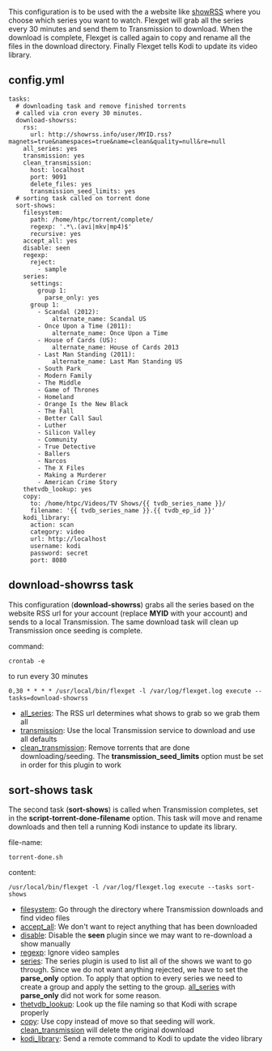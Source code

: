 This configuration is to be used with the a website like [showRSS](http://new.showrss.info/) where you choose which series you want to watch.  Flexget will grab all the series every 30 minutes and send them to Transmission to download.  When the download is complete, Flexget is called again to copy and rename all the files in the download directory.  Finally Flexget tells Kodi to update its video library. 


## config.yml
```
tasks:
  # downloading task and remove finished torrents
  # called via cron every 30 minutes. 
  download-showrss:
    rss:
      url: http://showrss.info/user/MYID.rss?magnets=true&namespaces=true&name=clean&quality=null&re=null
    all_series: yes
    transmission: yes
    clean_transmission:
      host: localhost
      port: 9091
      delete_files: yes
      transmission_seed_limits: yes
  # sorting task called on torrent done
  sort-shows:
    filesystem:
      path: /home/htpc/torrent/complete/
      regexp: '.*\.(avi|mkv|mp4)$'
      recursive: yes
    accept_all: yes
    disable: seen
    regexp:
      reject:
        - sample
    series:
      settings:
        group 1:
          parse_only: yes
      group 1: 
        - Scandal (2012):
            alternate_name: Scandal US
        - Once Upon a Time (2011):
            alternate_name: Once Upon a Time
        - House of Cards (US):
            alternate_name: House of Cards 2013
        - Last Man Standing (2011):
            alternate_name: Last Man Standing US
        - South Park
        - Modern Family
        - The Middle
        - Game of Thrones
        - Homeland
        - Orange Is the New Black
        - The Fall
        - Better Call Saul
        - Luther
        - Silicon Valley
        - Community
        - True Detective
        - Ballers
        - Narcos
        - The X Files
        - Making a Murderer
        - American Crime Story
    thetvdb_lookup: yes
    copy:
      to: /home/htpc/Videos/TV Shows/{{ tvdb_series_name }}/
      filename: '{{ tvdb_series_name }}.{{ tvdb_ep_id }}'
    kodi_library:
      action: scan
      category: video
      url: http://localhost
      username: kodi
      password: secret
      port: 8080
```

## download-showrss task
This configuration (**download-showrss**) grabs all the series based on the website RSS url for your account (replace **MYID** with your account) and sends to a local Transmission.  The same download task will clean up Transmission once seeding is complete.

command:
```
crontab -e
``` 

to run every 30 minutes
```
0,30 * * * * /usr/local/bin/flexget -l /var/log/flexget.log execute --tasks=download-showrss
```

 - [all_series](/Plugins/all_series): The RSS url determines what shows to grab so we grab them all
 - [transmission](/Plugins/transmission): Use the local Transmission service to download and use all defaults
 - [clean_transmission](/Plugins/clean_transmission): Remove torrents that are done downloading/seeding.  The **transmission_seed_limits** option must be set in order for this plugin to work

## sort-shows task
The second task (**sort-shows**) is called when Transmission completes, set in the **script-torrent-done-filename** option.  This task will move and rename downloads and then tell a running Kodi instance to update its library.

file-name:
```
torrent-done.sh
```

content:
```/bin/bash
/usr/local/bin/flexget -l /var/log/flexget.log execute --tasks sort-shows
```

 - [filesystem](/Plugins/filesystem): Go through the directory where Transmission downloads and find video files
 - [accept_all](/Plugins/accept_all): We don't want to reject anything that has been downloaded
 - [disable](/Plugins/disable): Disable the **seen** plugin since we may want to re-download a show manually
 - [regexp](/Plugins/regexp): Ignore video samples
 - [series](/Plugins/series): The series plugin is used to list all of the shows we want to go through.  Since we do not want anything rejected, we have to set the **parse_only** option.  To apply that option to every series we need to create a group and apply the setting to the group.  [all_series](/Plugins/all_series) with **parse_only** did not work for some reason.
 - [thetvdb_lookup](/Plugins/thetvdb_lookup): Look up the file naming so that Kodi with scrape properly
 - [copy](/Plugins/copy): Use copy instead of move so that seeding will work.  [clean_transmission](/Plugins/clean_transmission) will delete the original download
 - [kodi_library](/Plugins/kodi_library): Send a remote command to Kodi to update the video library